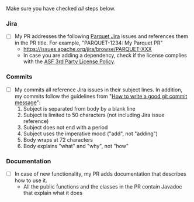 Make sure you have checked _all_ steps below.

### Jira

- [ ] My PR addresses the following [Parquet Jira](https://issues.apache.org/jira/browse/PARQUET/) issues and references them in the PR title. For example, "PARQUET-1234: My Parquet PR"
  - https://issues.apache.org/jira/browse/PARQUET-XXX
  - In case you are adding a dependency, check if the license complies with the [ASF 3rd Party License Policy](https://www.apache.org/legal/resolved.html#category-x).

### Commits

- [ ] My commits all reference Jira issues in their subject lines. In addition, my commits follow the guidelines from "[How to write a good git commit message](http://chris.beams.io/posts/git-commit/)":
  1. Subject is separated from body by a blank line
  1. Subject is limited to 50 characters (not including Jira issue reference)
  1. Subject does not end with a period
  1. Subject uses the imperative mood ("add", not "adding")
  1. Body wraps at 72 characters
  1. Body explains "what" and "why", not "how"

### Documentation

- [ ] In case of new functionality, my PR adds documentation that describes how to use it.
  - All the public functions and the classes in the PR contain Javadoc that explain what it does
